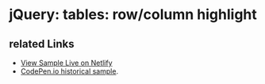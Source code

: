 # jQuery: tables: row/column highlight

## related Links

* [View Sample Live on Netlify](https://rasx-node-js.netlify.app/jquery-tables-row-column-highlight/)
* [CodePen.io historical sample](https://codepen.io/rasx/pen/BpohL).